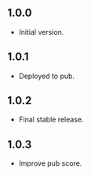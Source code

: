 ## 1.0.0

- Initial version.

## 1.0.1

- Deployed to pub.

## 1.0.2

- Final stable release.

## 1.0.3

- Improve pub score.
